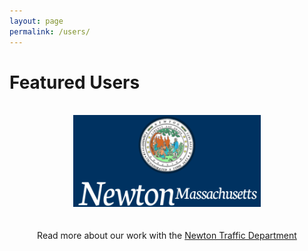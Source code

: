 ```yaml
---
layout: page
permalink: /users/
---
```


# Featured Users
<br/>

<center>
<img src="/img/newton_logo.png" width="300" style="margin-bottom:20px">
<p>Read more about our work with the <a href="/users/newton/">Newton Traffic Department</a></p>
</center>
